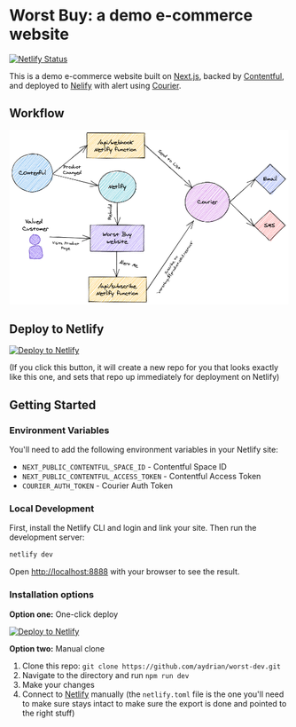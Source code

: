 # Worst Buy: a demo e-commerce website

[![Netlify Status](https://api.netlify.com/api/v1/badges/94a7f325-841d-4ee5-bfb4-9eb5e9304791/deploy-status)](https://app.netlify.com/sites/worst-buy/deploys)

This is a demo e-commerce website built on [Next.js](https://nextjs.org/), backed by [Contentful](https://www.contentful.com/), and deployed to [Nelify](https://www.netlify.com/) with alert using [Courier](https://courier.com).

## Workflow

![Workflow Diagram](/resources/worst-buy-workflow.png)

## Deploy to Netlify

[![Deploy to Netlify](https://www.netlify.com/img/deploy/button.svg)](https://app.netlify.com/start/deploy?repository=https://github.com/cassidoo/next-netlify-starter&utm_source=github&utm_medium=nextstarter-cs&utm_campaign=devex)

(If you click this button, it will create a new repo for you that looks exactly like this one, and sets that repo up immediately for deployment on Netlify)

## Getting Started

### Environment Variables

You'll need to add the following environment variables in your Netlify site:

* `NEXT_PUBLIC_CONTENTFUL_SPACE_ID` - Contentful Space ID
* `NEXT_PUBLIC_CONTENTFUL_ACCESS_TOKEN` - Contentful Access Token
* `COURIER_AUTH_TOKEN` - Courier Auth Token

### Local Development

First, install the Netlify CLI and login and link your site. Then run the development server:

```bash
netlify dev
```

Open [http://localhost:8888](http://localhost:8888) with your browser to see the result.

### Installation options

**Option one:** One-click deploy

[![Deploy to Netlify](https://www.netlify.com/img/deploy/button.svg)](https://app.netlify.com/start/deploy?repository=https://github.com/aydrian/worst-buy)

**Option two:** Manual clone

1. Clone this repo: `git clone https://github.com/aydrian/worst-dev.git`
2. Navigate to the directory and run `npm run dev`
3. Make your changes
4. Connect to [Netlify](https://url.netlify.com/Bk4UicocL) manually (the `netlify.toml` file is the one you'll need to make sure stays intact to make sure the export is done and pointed to the right stuff)
